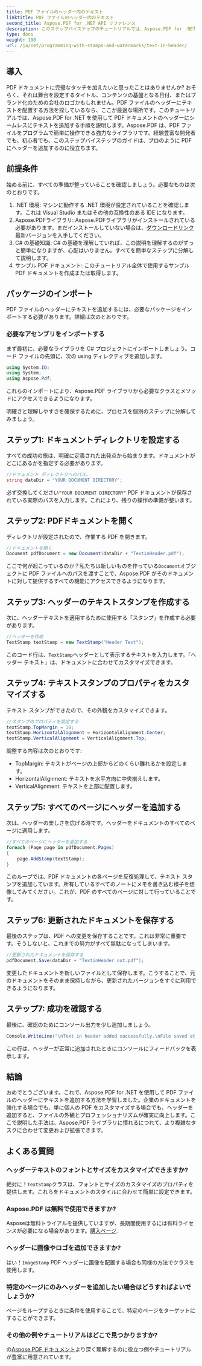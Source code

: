 ```yaml
---
title: PDF ファイルのヘッダー内のテキスト
linktitle: PDF ファイルのヘッダー内のテキスト
second_title: Aspose.PDF for .NET API リファレンス
description: このステップバイステップのチュートリアルでは、Aspose.PDF for .NET を使用して PDF にテキスト ヘッダーを追加する方法を学習します。ドキュメントを効率的かつ効果的に強化します。
type: docs
weight: 190
url: /ja/net/programming-with-stamps-and-watermarks/text-in-header/
---
```

## 導入

PDF ドキュメントに完璧なタッチを加えたいと思ったことはありませんか? おそらく、それは舞台を設定するタイトル、コンテンツの基盤となる日付、またはブランド化のための会社のロゴかもしれません。PDF ファイルのヘッダーにテキストを配置する方法を探しているなら、ここが最適な場所です。このチュートリアルでは、Aspose.PDF for .NET を使用して PDF ドキュメントのヘッダーにシームレスにテキストを追加する手順を説明します。Aspose.PDF は、PDF ファイルをプログラムで簡単に操作できる強力なライブラリです。経験豊富な開発者でも、初心者でも、このステップバイステップのガイドは、プロのように PDF にヘッダーを追加するのに役立ちます。

## 前提条件

始める前に、すべての準備が整っていることを確認しましょう。必要なものは次のとおりです。

1. .NET 環境: マシンに動作する .NET 環境が設定されていることを確認します。これは Visual Studio またはその他の互換性のある IDE になります。
2.  Aspose.PDFライブラリ: Aspose.PDFライブラリがインストールされている必要があります。まだインストールしていない場合は、[ダウンロードリンク](https://releases.aspose.com/pdf/net/)最新バージョンを入手してください。
3. C# の基礎知識: C# の基礎を理解していれば、この説明を理解するのがずっと簡単になりますが、心配はいりません。すべてを簡単なステップに分解して説明します。
4. サンプル PDF ドキュメント: このチュートリアル全体で使用するサンプル PDF ドキュメントを作成または取得します。

## パッケージのインポート

PDF ファイルのヘッダーにテキストを追加するには、必要なパッケージをインポートする必要があります。詳細は次のとおりです。

### 必要なアセンブリをインポートする

まず最初に、必要なライブラリを C# プロジェクトにインポートしましょう。コード ファイルの先頭に、次の using ディレクティブを追加します。

```csharp
using System.IO;
using System;
using Aspose.Pdf;
```

これらのインポートにより、Aspose.PDF ライブラリから必要なクラスとメソッドにアクセスできるようになります。

明確さと理解しやすさを確保するために、プロセスを個別のステップに分解してみましょう。

## ステップ1: ドキュメントディレクトリを設定する

すべての成功の旅は、明確に定義された出発点から始まります。ドキュメントがどこにあるかを指定する必要があります。

```csharp
//ドキュメント ディレクトリへのパス。
string dataDir = "YOUR DOCUMENT DIRECTORY";
```

必ず交換してください`"YOUR DOCUMENT DIRECTORY"` PDF ドキュメントが保存されている実際のパスを入力します。これにより、残りの操作の準備が整います。

## ステップ2: PDFドキュメントを開く

ディレクトリが設定されたので、作業する PDF を開きます。

```csharp
//ドキュメントを開く
Document pdfDocument = new Document(dataDir + "TextinHeader.pdf");
```

ここで何が起こっているのか？私たちは新しいものを作っている`Document`オブジェクトに PDF ファイルへのパスを渡すことで、Aspose.PDF がそのドキュメントに対して提供するすべての機能にアクセスできるようになります。

## ステップ3: ヘッダーのテキストスタンプを作成する

次に、ヘッダーテキストを適用するために使用する「スタンプ」を作成する必要があります。

```csharp
//ヘッダーを作成
TextStamp textStamp = new TextStamp("Header Text");
```

このコード行は、`TextStamp`ヘッダーとして表示するテキストを入力します。「ヘッダー テキスト」は、ドキュメントに合わせてカスタマイズできます。 

## ステップ4: テキストスタンプのプロパティをカスタマイズする

テキスト スタンプができたので、その外観をカスタマイズできます。

```csharp
//スタンプのプロパティを設定する
textStamp.TopMargin = 10;
textStamp.HorizontalAlignment = HorizontalAlignment.Center;
textStamp.VerticalAlignment = VerticalAlignment.Top;
```

調整する内容は次のとおりです:
- TopMargin: テキストがページの上部からどのくらい離れるかを設定します。
- HorizontalAlignment: テキストを水平方向に中央揃えします。
- VerticalAlignment: テキストを上部に配置します。

## ステップ5: すべてのページにヘッダーを追加する

次は、ヘッダーの楽しさを広げる時です。ヘッダーをドキュメントのすべてのページに適用します。

```csharp
//すべてのページにヘッダーを追加する
foreach (Page page in pdfDocument.Pages)
{
    page.AddStamp(textStamp);
}
```

このループでは、PDF ドキュメントの各ページを反復処理して、テキスト スタンプを追加しています。所有しているすべてのノートにメモを書き込む様子を想像してみてください。これが、PDF のすべてのページに対して行っていることです。

## ステップ6: 更新されたドキュメントを保存する

最後のステップは、PDF への変更を保存することです。これは非常に重要です。そうしないと、これまでの努力がすべて無駄になってしまいます。

```csharp
//更新されたドキュメントを保存する
pdfDocument.Save(dataDir + "TextinHeader_out.pdf");
```

変更したドキュメントを新しいファイルとして保存します。こうすることで、元のドキュメントをそのまま保持しながら、更新されたバージョンをすぐに利用できるようになります。

## ステップ7: 成功を確認する

最後に、確認のためにコンソール出力を少し追加しましょう。

```csharp
Console.WriteLine("\nText in header added successfully.\nFile saved at " + dataDir);
```

この行は、ヘッダーが正常に追加されたときにコンソールにフィードバックを表示します。

## 結論

おめでとうございます。これで、Aspose.PDF for .NET を使用して PDF ファイルのヘッダーにテキストを追加する方法を学習しました。企業のドキュメントを強化する場合でも、単に個人の PDF をカスタマイズする場合でも、ヘッダーを追加すると、ファイルの外観とプロフェッショナリズムが確実に向上します。ここで説明した手法は、Aspose.PDF ライブラリに慣れるにつれて、より複雑なタスクに合わせて変更および拡張できます。

## よくある質問

### ヘッダーテキストのフォントとサイズをカスタマイズできますか?
絶対に！`TextStamp`クラスは、フォントとサイズのカスタマイズのプロパティを提供します。これらをドキュメントのスタイルに合わせて簡単に設定できます。

### Aspose.PDF は無料で使用できますか?
Asposeは無料トライアルを提供していますが、長期間使用するには有料ライセンスが必要になる場合があります。[購入ページ](https://purchase.aspose.com/buy).

### ヘッダーに画像やロゴを追加できますか?
はい！`ImageStamp` PDF ヘッダーに画像を配置する場合も同様の方法でクラスを使用します。

### 特定のページにのみヘッダーを追加したい場合はどうすればよいでしょうか?
ページをループするときに条件を使用することで、特定のページをターゲットにすることができます。

### その他の例やチュートリアルはどこで見つかりますか?
の[Aspose.PDF ドキュメント](https://reference.aspose.com/pdf/net/)より深く理解するのに役立つ例やチュートリアルが豊富に用意されています。